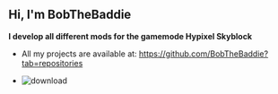 ## Hi, I'm BobTheBaddie

**I develop all different mods for the gamemode Hypixel Skyblock**

- All my projects are available at: https://github.com/BobTheBaddie?tab=repositories

- ![download](https://github.com/BobTheBaddie/BobTheBaddie/assets/171065363/9a5a5260-550d-4032-95ce-56f008d804e5)
